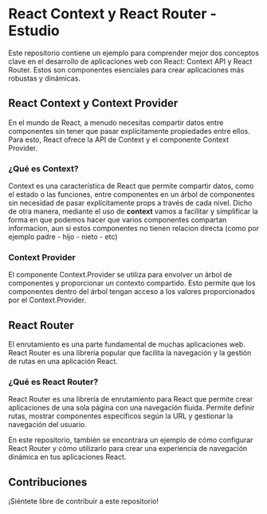 # React Context y React Router - Estudio

Este repositorio contiene un ejemplo para comprender mejor dos conceptos clave en el desarrollo de aplicaciones web con React: Context API y React Router. Estos son componentes esenciales para crear aplicaciones más robustas y dinámicas.

## React Context y Context Provider

En el mundo de React, a menudo necesitas compartir datos entre componentes sin tener que pasar explícitamente propiedades entre ellos. Para esto, React ofrece la API de Context y el componente Context Provider.

### ¿Qué es Context?

Context es una característica de React que permite compartir datos, como el estado o las funciones, entre componentes en un árbol de componentes sin necesidad de pasar explícitamente props a través de cada nivel. Dicho de otra manera, mediante el uso de **context** vamos a facilitar y simplificar la forma en que podemos hacer que varios componentes compartan informacion, aun si estos componentes no tienen relacion directa (como por ejemplo padre - hijo - nieto - etc)

### Context Provider

El componente Context.Provider se utiliza para envolver un árbol de componentes y proporcionar un contexto compartido. Esto permite que los componentes dentro del árbol tengan acceso a los valores proporcionados por el Context.Provider.

## React Router

El enrutamiento es una parte fundamental de muchas aplicaciones web. React Router es una librería popular que facilita la navegación y la gestión de rutas en una aplicación React.

### ¿Qué es React Router?

React Router es una librería de enrutamiento para React que permite crear aplicaciones de una sola página con una navegación fluida. Permite definir rutas, mostrar componentes específicos según la URL y gestionar la navegación del usuario.

En este repositorio, también se encontrara un ejemplo de cómo configurar React Router y cómo utilizarlo para crear una experiencia de navegación dinámica en tus aplicaciones React.

## Contribuciones

¡Siéntete libre de contribuir a este repositorio!
